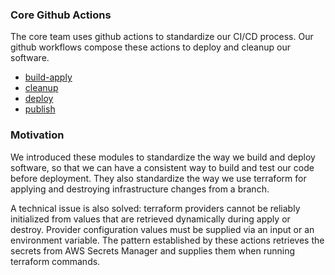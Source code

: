 ### Core Github Actions

The core team uses github actions to standardize our CI/CD process. Our github workflows compose these actions to deploy and cleanup our software.

* [build-apply](build-apply)
* [cleanup](cleanup)
* [deploy](deploy)
* [publish](publish)

### Motivation

We introduced these modules to standardize the way we build and deploy software, so that we can have a consistent way to build and test our code before deployment. They also standardize the way we use terraform for applying and destroying infrastructure changes from a branch.

A technical issue is also solved: terraform providers cannot be reliably initialized from values that are retrieved dynamically during apply or destroy. Provider configuration values must be supplied via an input or an environment variable. The pattern established by these actions retrieves the secrets from AWS Secrets Manager and supplies them when running terraform commands.
